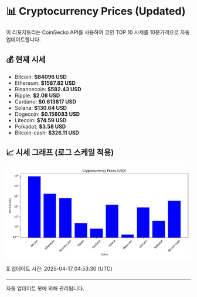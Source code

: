 
# 📊 Cryptocurrency Prices (Updated)

이 리포지토리는 CoinGecko API를 사용하여 코인 TOP 10 시세를 10분가격으로 자동 업데이트합니다.

## 💰 현재 시세
- Bitcoin: **$84096 USD**
- Ethereum: **$1587.82 USD**
- Binancecoin: **$582.43 USD**
- Ripple: **$2.08 USD**
- Cardano: **$0.613817 USD**
- Solana: **$130.64 USD**
- Dogecoin: **$0.156083 USD**
- Litecoin: **$74.59 USD**
- Polkadot: **$3.58 USD**
- Bitcoin-cash: **$326.11 USD**

## 📈 시세 그래프 (로그 스케일 적용)
![Crypto Prices](crypto_prices.png)

⏳ 업데이트 시간: 2025-04-17 04:53:30 (UTC)

---
자동 업데이트 봇에 의해 관리됩니다.
